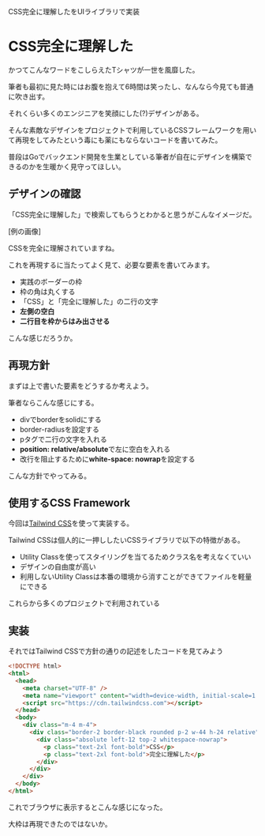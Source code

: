 CSS完全に理解したをUIライブラリで実装

# CSS完全に理解した

かつてこんなワードをこしらえたTシャツが一世を風靡した。

筆者も最初に見た時にはお腹を抱えて6時間は笑ったし、なんなら今見ても普通に吹き出す。

それくらい多くのエンジニアを笑顔にした(?)デザインがある。

そんな素敵なデザインをプロジェクトで利用しているCSSフレームワークを用いて再現をしてみたという毒にも薬にもならないコードを書いてみた。

普段はGoでバックエンド開発を生業としている筆者が自在にデザインを構築できるのかを生暖かく見守ってほしい。

## デザインの確認

「CSS完全に理解した」で検索してもらうとわかると思うがこんなイメージだ。

[例の画像]

CSSを完全に理解されていますね。

これを再現するに当たってよく見て、必要な要素を書いてみます。

- 実践のボーダーの枠
- 枠の角は丸くする
- 「CSS」と「完全に理解した」の二行の文字
- **左側の空白**
- **二行目を枠からはみ出させる**

こんな感じだろうか。

## 再現方針

まずは上で書いた要素をどうするか考えよう。

筆者ならこんな感じにする。

- divでborderをsolidにする
- border-radiusを設定する
- pタグで二行の文字を入れる
- **position: relative/absolute**で左に空白を入れる
- 改行を阻止するために**white-space: nowrap**を設定する

こんな方針でやってみる。

## 使用するCSS Framework

今回は[Tailwind CSS](https://tailwindcss.com/)を使って実装する。

Tailwind CSSは個人的に一押ししたいCSSライブラリで以下の特徴がある。

- Utility Classを使ってスタイリングを当てるためクラス名を考えなくていい
- デザインの自由度が高い
- 利用しないUtility Classは本番の環境から消すことができてファイルを軽量にできる

これらから多くのプロジェクトで利用されている

## 実装

それではTailwind CSSで方針の通りの記述をしたコードを見てみよう

```html
<!DOCTYPE html>
<html>
  <head>
    <meta charset="UTF-8" />
    <meta name="viewport" content="width=device-width, initial-scale=1.0" />
    <script src="https://cdn.tailwindcss.com"></script>
  </head>
  <body>
    <div class="m-4 m-4">
      <div class="border-2 border-black rounded p-2 w-44 h-24 relative">
        <div class="absolute left-12 top-2 whitespace-nowrap">
          <p class="text-2xl font-bold">CSS</p>
          <p class="text-2xl font-bold">完全に理解した</p>
        </div>
      </div>
    </div>
  </body>
</html>
```

これでブラウザに表示するとこんな感じになった。

大枠は再現できたのではないか。
